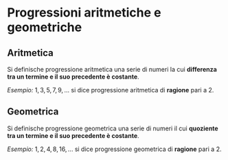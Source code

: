 # Progressioni aritmetiche e geometriche

## Aritmetica

Si definische progressione aritmetica una serie di numeri la cui **differenza
tra un termine e il suo precedente è costante**.

*Esempio:* $1, 3, 5, 7, 9, ...$ si dice progressione aritmetica di **ragione** pari a $2$.

## Geometrica

Si definische progressione geometrica una serie di numeri il cui **quoziente tra
un termine e il suo precedente è costante**.

*Esempio:* $1, 2, 4, 8, 16, ...$ si dice progressione geometrica di **ragione** pari a $2$.
